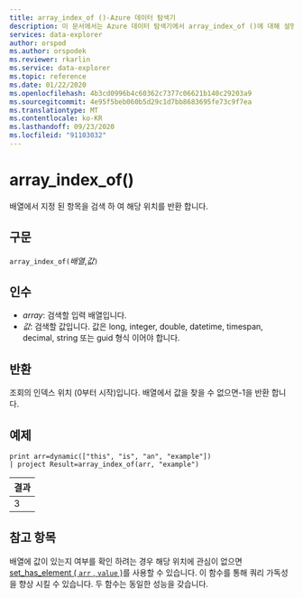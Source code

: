 ```yaml
---
title: array_index_of ()-Azure 데이터 탐색기
description: 이 문서에서는 Azure 데이터 탐색기에서 array_index_of ()에 대해 설명 합니다.
services: data-explorer
author: orspod
ms.author: orspodek
ms.reviewer: rkarlin
ms.service: data-explorer
ms.topic: reference
ms.date: 01/22/2020
ms.openlocfilehash: 4b3cd0996b4c60362c7377c06621b140c29203a9
ms.sourcegitcommit: 4e95f5beb060b5d29c1d7bb8683695fe73c9f7ea
ms.translationtype: MT
ms.contentlocale: ko-KR
ms.lasthandoff: 09/23/2020
ms.locfileid: "91103032"
---
```

# <a name="array_index_of"></a>array_index_of()

배열에서 지정 된 항목을 검색 하 여 해당 위치를 반환 합니다.

## <a name="syntax"></a>구문

`array_index_of(`*배열*,*값*`)`

## <a name="arguments"></a>인수

* *array*: 검색할 입력 배열입니다.
* *값*: 검색할 값입니다. 값은 long, integer, double, datetime, timespan, decimal, string 또는 guid 형식 이어야 합니다.

## <a name="returns"></a>반환

조회의 인덱스 위치 (0부터 시작)입니다.
배열에서 값을 찾을 수 없으면-1을 반환 합니다.

## <a name="example"></a>예제

<!-- csl: https://help.kusto.windows.net:443/Samples -->
```kusto
print arr=dynamic(["this", "is", "an", "example"]) 
| project Result=array_index_of(arr, "example")
```

|결과|
|---|
|3|

## <a name="see-also"></a>참고 항목

배열에 값이 있는지 여부를 확인 하려는 경우 해당 위치에 관심이 없으면 [set_has_element ( `arr` , `value` )](sethaselementfunction.md)를 사용할 수 있습니다. 이 함수를 통해 쿼리 가독성을 향상 시킬 수 있습니다. 두 함수는 동일한 성능을 갖습니다.
